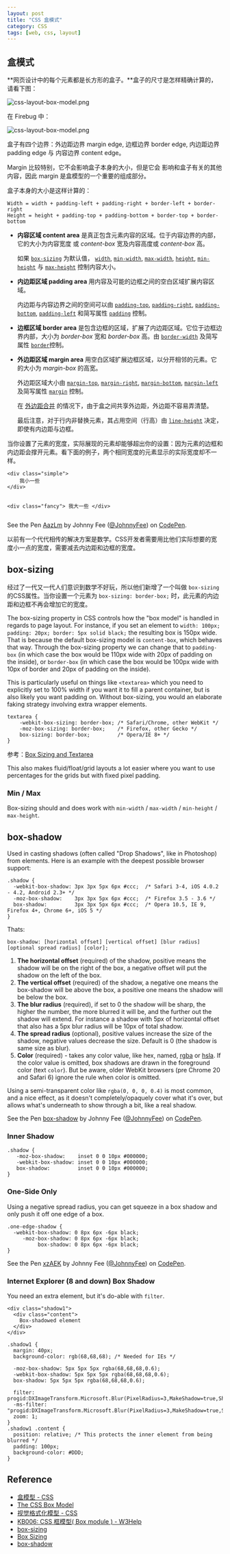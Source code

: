 ```yaml
---
layout: post
title: "CSS 盒模式"
category: CSS
tags: [web, css, layout]
--- 
```


## 盒模式

**网页设计中的每个元素都是长方形的盒子。**盒子的尺寸是怎样精确计算的，请看下图：

![css-layout-box-model.png](http://johnnyimages.qiniudn.com/css-layout-box-model0.png)

<!--more-->

在 Firebug 中：

![css-layout-box-model.png](http://johnnyimages.qiniudn.com/css-layout-box-model.png)

盒子有四个边界：外边距边界 margin edge, 边框边界 border edge, 内边距边界 padding edge 与 内容边界 content edge。

Margin 比较特别，它不会影响盒子本身的大小，但是它会
影响和盒子有关的其他内容，因此 margin 是盒模型的一个重要的组成部分。

盒子本身的大小是这样计算的：

    Width = width + padding-left + padding-right + border-left + border-right
    Height = height + padding-top + padding-bottom + border-top + border-bottom

- **内容区域 content area** 是真正包含元素内容的区域。位于内容边界的内部，它的大小为内容宽度 或 _content-box_ 宽及内容高度或 _content-box_ 高。

    如果 [`box-sizing`](https://developer.mozilla.org/zh-CN/docs/CSS/box-sizing "") 为默认值， [`width`](https://developer.mozilla.org/zh-CN/docs/CSS/width ""), [`min-width`](https://developer.mozilla.org/zh-CN/docs/CSS/min-width ""), [`max-width`](https://developer.mozilla.org/zh-CN/docs/CSS/max-width ""), [`height`](https://developer.mozilla.org/zh-CN/docs/CSS/height ""), [`min-height`](https://developer.mozilla.org/zh-CN/docs/CSS/min-height "") 与 [`max-height`](https://developer.mozilla.org/zh-CN/docs/CSS/max-height "") 控制内容大小。

- **内边距区域 padding area** 用内容及可能的边框之间的空白区域扩展内容区域。

    内边距与内容边界之间的空间可以由 [`padding-top`](https://developer.mozilla.org/zh-CN/docs/CSS/padding-top ""), [`padding-right`](https://developer.mozilla.org/zh-CN/docs/CSS/padding-right ""), [`padding-bottom`](https://developer.mozilla.org/zh-CN/docs/CSS/padding-bottom ""), [`padding-left`](https://developer.mozilla.org/zh-CN/docs/CSS/padding-left "") 和简写属性 [`padding`](https://developer.mozilla.org/zh-CN/docs/CSS/padding "") 控制。

- **边框区域 border area** 是包含边框的区域，扩展了内边距区域。它位于边框边界内部，大小为 _border-box_ 宽和 _border-box_ 高。由 [`border-width`](https://developer.mozilla.org/zh-CN/docs/CSS/border-width "") 及简写属性 [`border`](https://developer.mozilla.org/zh-CN/docs/CSS/border "")控制。

- **外边距区域 margin area** 用空白区域扩展边框区域，以分开相邻的元素。它的大小为 _margin-box_ 的高宽。

    外边距区域大小由 [`margin-top`](https://developer.mozilla.org/zh-CN/docs/CSS/margin-top ""), [`margin-right`](https://developer.mozilla.org/zh-CN/docs/CSS/margin-right ""), [`margin-bottom`](https://developer.mozilla.org/zh-CN/docs/CSS/margin-bottom ""), [`margin-left`](https://developer.mozilla.org/zh-CN/docs/CSS/margin-left "") 及简写属性 [`margin`](https://developer.mozilla.org/zh-CN/docs/CSS/margin "") 控制。

    在 [外边距合并](https://developer.mozilla.org/en/CSS/margin_collapsing "en/CSS/margin_collapsing") 的情况下，由于盒之间共享外边距，外边距不容易弄清楚。

    最后注意，对于行内非替换元素，其占用空间（行高）由 [`line-height`](https://developer.mozilla.org/zh-CN/docs/CSS/line-height "") 决定，即使有内边距与边框。

当你设置了元素的宽度，实际展现的元素却能够超出你的设置：因为元素的边框和内边距会撑开元素。看下面的例子，两个相同宽度的元素显示的实际宽度却不一样。

<div data-height="268" data-theme-id="0" data-slug-hash="AazLm" data-default-tab="html" class='codepen'><pre><code>&lt;div class=&quot;simple&quot;&gt;
    我小一些
&lt;/div&gt;

&lt;div class=&quot;fancy&quot;&gt;
    我大一些
&lt;/div&gt;</code></pre>
<p>See the Pen <a href='http://codepen.io/JohnnyFee/pen/AazLm/'>AazLm</a> by Johnny Fee (<a href='http://codepen.io/JohnnyFee'>@JohnnyFee</a>) on <a href='http://codepen.io'>CodePen</a>.</p>
</div>

以前有一个代代相传的解决方案是数学。CSS开发者需要用比他们实际想要的宽度小一点的宽度，需要减去内边距和边框的宽度。

## box-sizing

经过了一代又一代人们意识到数学不好玩，所以他们新增了一个叫做 `box-sizing` 的CSS属性。当你设置一个元素为 `box-sizing: border-box;` 时，此元素的内边距和边框不再会增加它的宽度。

The box-sizing property in CSS controls how the "box model" is handled in regards to page layout. For instance, if you set an element to `width: 100px; padding: 20px; border: 5px solid black;` the resulting box is 150px wide. That is because the default box-sizing model is `content-box`, which behaves that way. Through the box-sizing property we can change that to `padding-box` (in which case the box would be 110px wide with 20px of padding on the inside), or `border-box` (in which case the box would be 100px wide with 10px of border and 20px of padding on the inside).

This is particularly useful on things like `<textarea>` which you need to explicitly set to 100% width if you want it to fill a parent container, but is also likely you want padding on. Without box-sizing, you would an elaborate faking strategy involving extra wrapper elements.

    textarea { 
        -webkit-box-sizing: border-box; /* Safari/Chrome, other WebKit */
        -moz-box-sizing: border-box;    /* Firefox, other Gecko */
        box-sizing: border-box;         /* Opera/IE 8+ */
    }

参考：[Box Sizing and Textarea](http://css-tricks.com/examples/BoxSizing/)

This also makes fluid/float/grid layouts a lot easier where you want to use percentages for the grids but with fixed pixel padding.

### Min / Max

Box-sizing should and does work with `min-width` / `max-width` / `min-height` / `max-height`.

## box-shadow

Used in casting shadows (often called "Drop Shadows", like in Photoshop) from elements. Here is an example with the deepest possible browser support:

    .shadow {
      -webkit-box-shadow: 3px 3px 5px 6px #ccc;  /* Safari 3-4, iOS 4.0.2 - 4.2, Android 2.3+ */
      -moz-box-shadow:    3px 3px 5px 6px #ccc;  /* Firefox 3.5 - 3.6 */
      box-shadow:         3px 3px 5px 6px #ccc;  /* Opera 10.5, IE 9, Firefox 4+, Chrome 6+, iOS 5 */
    }

Thats:

    box-shadow: [horizontal offset] [vertical offset] [blur radius] [optional spread radius] [color];

1. **The horizontal offset** (required) of the shadow, positive means the shadow will be on the right of the box, a negative offset will put the shadow on the left of the box.
1. **The vertical offset** (required) of the shadow, a negative one means the box-shadow will be above the box, a positive one means the shadow will be below the box.
1. **The blur radius** (required), if set to 0 the shadow will be sharp, the higher the number, the more blurred it will be, and the further out the shadow will extend. For instance a shadow with 5px of horizontal offset that also has a 5px blur radius will be 10px of total shadow.
1. **The spread radius** (optional), positive values increase the size of the shadow, negative values decrease the size. Default is 0 (the shadow is same size as blur).
1. **Color** (required) - takes any color value, like hex, named, [rgba](http://css-tricks.com/rgba-browser-support/) or [hsla](http://css-tricks.com/yay-for-hsla/). If the color value is omitted, box shadows are drawn in the foreground color (text `color`). But be aware, older WebKit browsers (pre Chrome 20 and Safari 6) ignore the rule when color is omitted.

Using a semi-transparent color like `rgba(0, 0, 0, 0.4)` is most common, and a nice effect, as it doesn't completely/opaquely cover what it's over, but allows what's underneath to show through a bit, like a real shadow.

<p data-height="268" data-theme-id="0" data-slug-hash="mFrDt" data-default-tab="result" class='codepen'>See the Pen <a href='http://codepen.io/JohnnyFee/pen/mFrDt/'>box-shadow</a> by Johnny Fee (<a href='http://codepen.io/JohnnyFee'>@JohnnyFee</a>) on <a href='http://codepen.io'>CodePen</a>.</p>

### Inner Shadow

    .shadow {
       -moz-box-shadow:    inset 0 0 10px #000000;
       -webkit-box-shadow: inset 0 0 10px #000000;
       box-shadow:         inset 0 0 10px #000000;
    }

### One-Side Only

Using a negative spread radius, you can get squeeze in a box shadow and only push it off one edge of a box.

    .one-edge-shadow {
      -webkit-box-shadow: 0 8px 6px -6px black;
         -moz-box-shadow: 0 8px 6px -6px black;
              box-shadow: 0 8px 6px -6px black;
    }

<p data-height="268" data-theme-id="0" data-slug-hash="xzAEK" data-default-tab="result" class='codepen'>See the Pen <a href='http://codepen.io/JohnnyFee/pen/xzAEK/'>xzAEK</a> by Johnny Fee (<a href='http://codepen.io/JohnnyFee'>@JohnnyFee</a>) on <a href='http://codepen.io'>CodePen</a>.</p>

### Internet Explorer (8 and down) Box Shadow

You need an extra element, but it's do-able with `filter`.

    <div class="shadow1">
      <div class="content">
        Box-shadowed element
      </div>
    </div>

    .shadow1 {
      margin: 40px;
      background-color: rgb(68,68,68); /* Needed for IEs */
    
      -moz-box-shadow: 5px 5px 5px rgba(68,68,68,0.6);
      -webkit-box-shadow: 5px 5px 5px rgba(68,68,68,0.6);
      box-shadow: 5px 5px 5px rgba(68,68,68,0.6);
    
      filter: progid:DXImageTransform.Microsoft.Blur(PixelRadius=3,MakeShadow=true,ShadowOpacity=0.30);
      -ms-filter: "progid:DXImageTransform.Microsoft.Blur(PixelRadius=3,MakeShadow=true,ShadowOpacity=0.30)";
      zoom: 1;
    }
    .shadow1 .content {
      position: relative; /* This protects the inner element from being blurred */
      padding: 100px;
      background-color: #DDD;
    }

## Reference

- [盒模型 - CSS](https://developer.mozilla.org/zh-CN/docs/Web/CSS/box_model)
- [The CSS Box Model](http://css-tricks.com/the-css-box-model/)
- [视觉格式化模型 - CSS](https://developer.mozilla.org/zh-CN/docs/Web/CSS/Visual_formatting_model)
- [KB006: CSS 框模型( Box module ) - W3Help](http://www.w3help.org/zh-cn/kb/006/)
- [box-sizing](http://css-tricks.com/almanac/properties/b/box-sizing/)
- [Box Sizing](http://css-tricks.com/box-sizing/)
- [box-shadow](http://css-tricks.com/almanac/properties/b/box-shadow/)

<script async src="//codepen.io/assets/embed/ei.js"></script>
